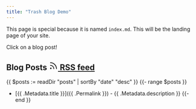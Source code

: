 ```yaml
---
title: "Trash Blog Demo"
---
```


This page is special because it is named `index.md`. This will be the landing page of your site.

Click on a blog post!

## Blog Posts [<svg xmlns="http://www.w3.org/2000/svg" width="24" height="24" viewBox="0 0 24 24" fill="none" stroke="currentColor" stroke-width="2" stroke-linecap="round" stroke-linejoin="round" class="feather feather-rss"><path d="M4 11a9 9 0 0 1 9 9"></path><path d="M4 4a16 16 0 0 1 16 16"></path><circle cx="5" cy="19" r="1"></circle></svg> RSS feed](/rss.xml)

<!-- display all posts in the `posts` directory -->

{{ $posts := readDir "posts" | sortBy "date" "desc" }}
{{- range $posts }}
- [{{ .Metadata.title }}]({{ .Permalink }}) - {{ .Metadata.description }}
{{- end }}
